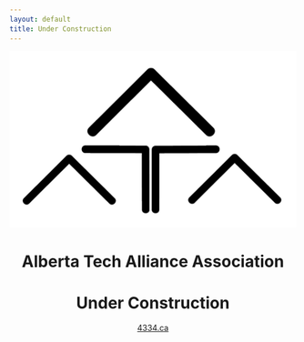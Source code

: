 ```yaml
---
layout: default
title: Under Construction
---
```

<div class="container">
    <div class="row">
        <div class="col-12" style="text-align: center">
            <img src="/resources/img/ataa.png" class="img-fluid" />
            <h1>Alberta Tech Alliance Association</h1>
            <h1>Under Construction</h1>
            <a href="http://4334.ca">4334.ca</a>
        </div>
    </div>
</div>
<div style="height: 1000px">
</div>